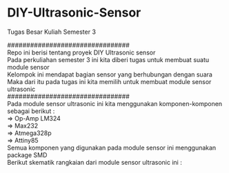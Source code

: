 # DIY-Ultrasonic-Sensor
Tugas Besar Kuliah Semester 3  

################################  
Repo ini berisi tentang proyek DIY Ultrasonic sensor  
Pada perkuliahan semester 3 ini kita diberi tugas untuk membuat suatu module sensor  
Kelompok ini mendapat bagian sensor yang berhubungan dengan suara  
Maka dari itu pada tugas ini kita memilih untuk membuat module sensor ultrasonic  
################################  
Pada module sensor ultrasonic ini kita menggunakan komponen-komponen sebagai berikut :  
=> Op-Amp LM324  
=> Max232  
=> Atmega328p  
=> Attiny85  
Semua komponen yang digunakan pada module sensor ini menggunakan package SMD  
Berikut skematik rangkaian dari module sensor ultrasonic ini :  
